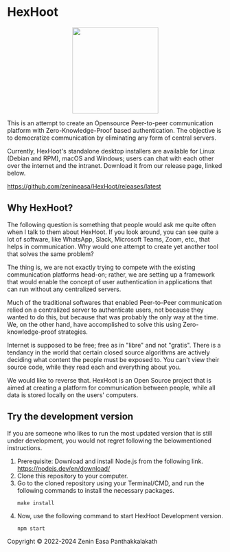 # HexHoot
<p align="center">
    <a href="//hexhoot.com">
        <picture>
            <source media="(prefers-color-scheme: light)" srcset="./modules/ImagePack/images/icon_lightmode.svg">
            <img src="./modules/ImagePack/images/icon.svg" width="200" height="200">
        </picture>
    </a>
</p>

This is an attempt to create an Opensource Peer-to-peer communication platform with Zero-Knowledge-Proof based authentication. The objective is to democratize communication by eliminating any form of central servers.

Currently, HexHoot's standalone desktop installers are available for Linux (Debian and RPM), macOS and Windows; users can chat with each other over the internet and the intranet. Download it from our release page, linked below.

https://github.com/zenineasa/HexHoot/releases/latest

## Why HexHoot?

The following question is something that people would ask me quite often when I talk to them about HexHoot. If you look around, you can see quite a lot of software, like WhatsApp, Slack, Microsoft Teams, Zoom, etc., that helps in communication. Why would one attempt to create yet another tool that solves the same problem?

The thing is, we are not exactly trying to compete with the existing communication platforms head-on; rather, we are setting up a framework that would enable the concept of user authentication in applications that can run without any centralized servers.

Much of the traditional softwares that enabled Peer-to-Peer communication relied on a centralized server to authenticate users, not because they wanted to do this, but because that was probably the only way at the time. We, on the other hand, have accomplished to solve this using Zero-knowledge-proof strategies.

Internet is supposed to be free; free as in "libre" and not "gratis". There is a tendancy in the world that certain closed source algorithms are actively deciding what content the people must be exposed to. You can't view their source code, while they read each and everything about you.

We would like to reverse that. HexHoot is an Open Source project that is aimed at creating a platform for communication between people, while all data is stored locally on the users' computers.


## Try the development version

If you are someone who likes to run the most updated version that is still under development, you would not regret following the belowmentioned instructions.

1. Prerequisite: Download and install Node.js from the following link.
    https://nodejs.dev/en/download/
2. Clone this repository to your computer.
3. Go to the cloned repository using your Terminal/CMD, and run the following commands to install the necessary packages.
   ```
   make install
   ```
4. Now, use the following command to start HexHoot Development version.
   ```
   npm start
   ```

Copyright &copy; 2022-2024 Zenin Easa Panthakkalakath
